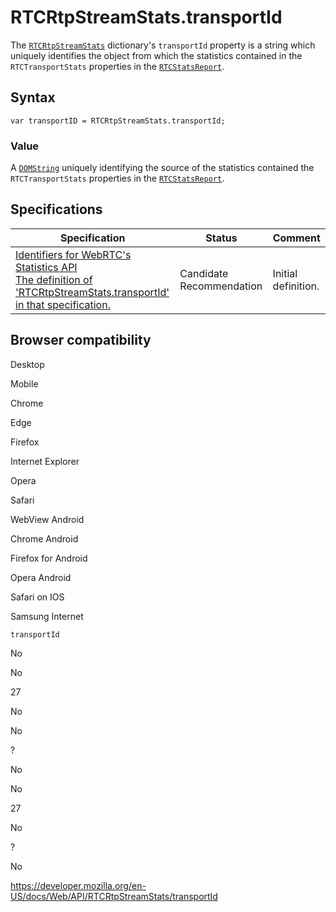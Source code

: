 RTCRtpStreamStats.transportId
=============================

The [`RTCRtpStreamStats`](../rtcrtpstreamstats) dictionary's `transportId` property is a string which uniquely identifies the object from which the statistics contained in the <span class="page-not-created">`RTCTransportStats`</span> properties in the [`RTCStatsReport`](../rtcstatsreport).

Syntax
------

    var transportID = RTCRtpStreamStats.transportId;

### Value

A [`DOMString`](../domstring) uniquely identifying the source of the statistics contained the <span class="page-not-created">`RTCTransportStats`</span> properties in the [`RTCStatsReport`](../rtcstatsreport).

Specifications
--------------

<table><thead><tr class="header"><th>Specification</th><th>Status</th><th>Comment</th></tr></thead><tbody><tr class="odd"><td><a href="https://w3c.github.io/webrtc-stats/#dom-rtcrtpstreamstats-transportid">Identifiers for WebRTC's Statistics API<br />
<span class="small">The definition of 'RTCRtpStreamStats.transportId' in that specification.</span></a></td><td><span class="spec-cr">Candidate Recommendation</span></td><td>Initial definition.</td></tr></tbody></table>

Browser compatibility
---------------------

Desktop

Mobile

Chrome

Edge

Firefox

Internet Explorer

Opera

Safari

WebView Android

Chrome Android

Firefox for Android

Opera Android

Safari on IOS

Samsung Internet

`transportId`

No

No

27

No

No

?

No

No

27

No

?

No

<a href="https://developer.mozilla.org/en-US/docs/Web/API/RTCRtpStreamStats/transportId" class="_attribution-link">https://developer.mozilla.org/en-US/docs/Web/API/RTCRtpStreamStats/transportId</a>
